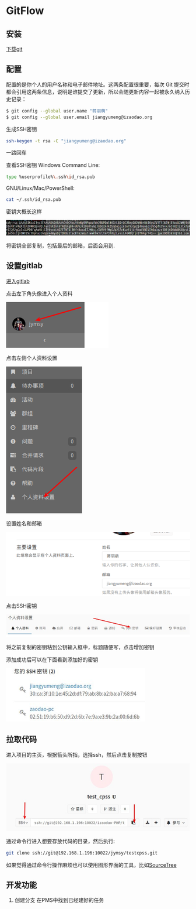 GitFlow
=======

安装
-----------

[下载git](https://git-scm.com/downloads)

配置
-----------
配置的是你个人的用户名称和电子邮件地址。这两条配置很重要，每次 Git 提交时都会引用这两条信息，说明是谁提交了更新，所以会随更新内容一起被永久纳入历史记录：

```sh
$ git config --global user.name "蒋羽萌"
$ git config --global user.email jiangyumeng@izaodao.org
```

生成SSH密钥

```sh
ssh-keygen -t rsa -C "jiangyumeng@izaodao.org"
```
一路回车

查看SSH密钥
Windows Command Line:
```sh
type %userprofile%\.ssh\id_rsa.pub
```
GNU/Linux/Mac/PowerShell:
```sh
cat ~/.ssh/id_rsa.pub
```
密钥大概长这样

![本地仓库](https://raw.githubusercontent.com/jymsy/GitFlow/zaodao/2.jpg)

将密钥全部复制，包括最后的邮箱，后面会用到.


设置gitlab
-----------
[进入gitlab](http://192.168.1.196:10080)

点击左下角头像进入个人资料

![本地仓库](https://raw.githubusercontent.com/jymsy/GitFlow/zaodao/1.png)

点击左侧个人资料设置

![本地仓库](https://raw.githubusercontent.com/jymsy/GitFlow/zaodao/2.png)

设置姓名和邮箱

![本地仓库](https://raw.githubusercontent.com/jymsy/GitFlow/zaodao/3.png)

点击SSH密钥

![本地仓库](https://raw.githubusercontent.com/jymsy/GitFlow/zaodao/1.jpg)

将之前复制的密钥粘到公钥输入框中，标题随便写，点击增加密钥

添加成功后可以在下面看到添加好的密钥

![本地仓库](https://raw.githubusercontent.com/jymsy/GitFlow/zaodao/3.jpg)

拉取代码
-----------
进入项目的主页，根据箭头所指，选择ssh，然后点击复制按钮

![本地仓库](https://raw.githubusercontent.com/jymsy/GitFlow/zaodao/4.jpg)

通过命令行进入想要存放代码的目录，然后执行:
```sh
git clone ssh://git@192.168.1.196:10022/jymsy/testcpss.git
```

如果觉得通过命令行操作麻烦也可以使用图形界面的工具，比如[SourceTree](https://www.sourcetreeapp.com/)


开发功能
-----------
1. 创建分支
在PMS中找到已经建好的任务



